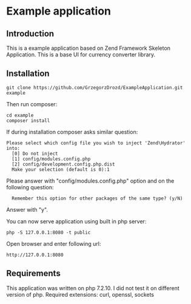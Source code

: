 # Example application

## Introduction

This is a example application based on Zend Framework Skeleton Application.
This is a base UI for currency converter library.

## Installation

```
git clone https://github.com/GrzegorzDrozd/ExampleApplication.git example
```
Then run composer:
```
cd example
composer install
```
If during installation composer asks similar question:
```
Please select which config file you wish to inject 'Zend\Hydrator' into:
  [0] Do not inject
  [1] config/modules.config.php
  [2] config/development.config.php.dist
  Make your selection (default is 0):1
```
Please answer with "config/modules.config.php" option and on the following question:
```
  Remember this option for other packages of the same type? (y/N)
```
Answer with "y".

You can now serve application using built in php server:
```
php -S 127.0.0.1:8080 -t public
``` 
Open browser and enter following url:
```
http://127.0.0.1:8080
```

## Requirements
This application was written on php 7.2.10. I did not test it on different version of php.
Required extensions: curl, openssl, sockets
